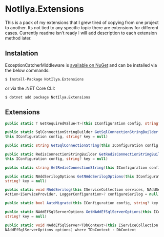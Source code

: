 # NotIlya.Extensions
This is a pack of my extensions that I grew tired of copying from one project to another. Its not tied to any specific topic there are extensions for different cases. Currently readme isn't ready I will add description to each extension method later.

## Instalation
ExceptionCatcherMiddleware is [available on NuGet](https://www.nuget.org/packages/NotIlya.Extensions) and can be installed via the below commands:
```
$ Install-Package NotIlya.Extensions
```
or via the .NET Core CLI:

```
$ dotnet add package NotIlya.Extensions
```

## Extensions
```csharp
public static T GetRequiredValue<T>(this IConfiguration config, string? key = null)
```
```csharp
public static SqlConnectionStringBuilder GetSqlConnectionStringBuilder(
this IConfiguration config, string? key = null)

public static string GetSqlConnectionString(this IConfiguration config, string? key = null)
```
```csharp
public static RedisConnectionStringBuilder GetRedisConnectionStringBuilder(
this IConfiguration config, string? key = null)

public static string GetRedisConnectionString(this IConfiguration config, string? key = null)
```
```csharp
public static NAddSerilogOptions GetNAddSerilogOptions(this IConfiguration config, 
string? key = null)

public static void NAddSerilog(this IServiceCollection services, NAddSerilogOptions options, 
Action<IServiceProvider, LoggerConfiguration>? configureSerilog = null)
```
```csharp
public static bool AutoMigrate(this IConfiguration config, string? key = null)

public static NAddEfSqlServerOptions GetNAddEfSqlServerOptions(this IConfiguration config, 
string? key = null)

public static void NAddEfSqlServer<TDbContext>(this IServiceCollection services, 
NAddEfSqlServerOptions options) where TDbContext : DbContext
```